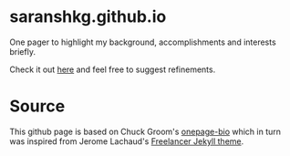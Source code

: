 # saranshkg.github.io

One pager to highlight my background, accomplishments and interests briefly.


Check it out [here](https://saranshkg.github.io/) and feel free to suggest refinements.


# Source
This github page is based on Chuck Groom's [onepage-bio](https://github.com/chuckgroom/onepage-bio/) which in turn was inspired from Jerome Lachaud's [Freelancer Jekyll theme](https://github.com/jeromelachaud/freelancer-theme).
